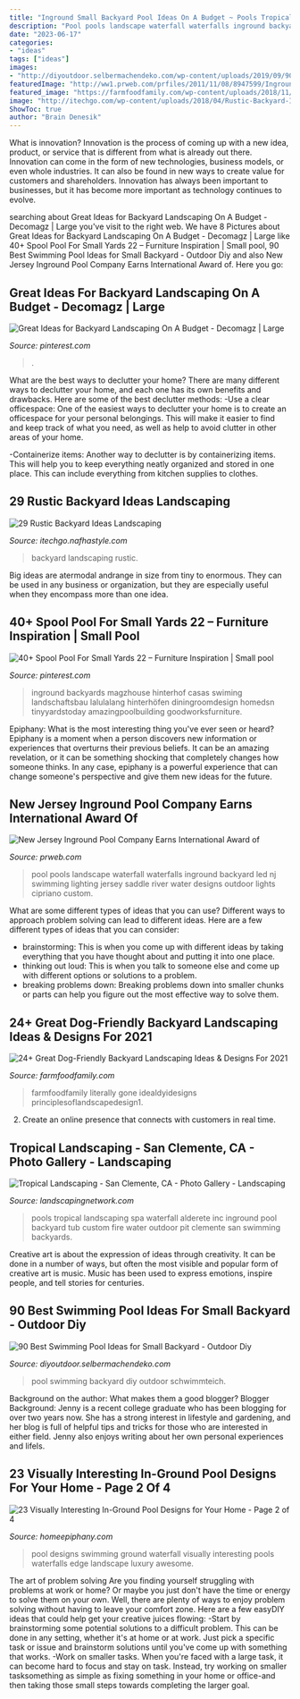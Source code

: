 ```yaml
---
title: "Inground Small Backyard Pool Ideas On A Budget ~ Pools Tropical Landscaping Spa Waterfall Alderete Inc Inground Pool Backyard Tub Custom Fire Water Outdoor Pit Clemente San Swimming Backyards"
description: "Pool pools landscape waterfall waterfalls inground backyard led nj swimming lighting jersey saddle river water designs outdoor lights cipriano custom"
date: "2023-06-17"
categories:
- "ideas"
tags: ["ideas"]
images:
- "http://diyoutdoor.selbermachendeko.com/wp-content/uploads/2019/09/90-Best-Swimming-Pool-Ideas-for-Small-Backyard.jpg"
featuredImage: "http://ww1.prweb.com/prfiles/2011/11/08/8947599/Inground-Pools-NJ.jpg"
featured_image: "https://farmfoodfamily.com/wp-content/uploads/2018/11/dog-friendly-landscaping-ideas-600x900.jpg"
image: "http://itechgo.com/wp-content/uploads/2018/04/Rustic-Backyard-Ideas-Landscaping-11.jpg"
ShowToc: true
author: "Brain Denesik"
---
```



What is innovation?
Innovation is the process of coming up with a new idea, product, or service that is different from what is already out there. Innovation can come in the form of new technologies, business models, or even whole industries. It can also be found in new ways to create value for customers and shareholders. Innovation has always been important to businesses, but it has become more important as technology continues to evolve.

	

		
searching about Great Ideas for Backyard Landscaping On A Budget - Decomagz | Large you've visit to the right web. We have 8 Pictures about Great Ideas for Backyard Landscaping On A Budget - Decomagz | Large like 40+ Spool Pool For Small Yards 22 – Furniture Inspiration | Small pool, 90 Best Swimming Pool Ideas for Small Backyard - Outdoor Diy and also New Jersey Inground Pool Company Earns International Award of. Here you go:
		
    
## Great Ideas For Backyard Landscaping On A Budget - Decomagz | Large

<img loading=lazy src="https://i.pinimg.com/736x/10/f6/f6/10f6f682e75becf7af866c509b19ce4d.jpg" onerror="this.onerror=null;this.src='https://tse2.mm.bing.net/th?id=OIP.ZgCJiriE5F2ta457tBKmwwHaKq&amp;pid=15.1';" alt="Great Ideas for Backyard Landscaping On A Budget - Decomagz | Large">

_Source: pinterest.com_

>. 

	

What are the best ways to declutter your home?
There are many different ways to declutter your home, and each one has its own benefits and drawbacks. Here are some of the best declutter methods: 
-Use a clear officespace: One of the easiest ways to declutter your home is to create an officespace for your personal belongings. This will make it easier to find and keep track of what you need, as well as help to avoid clutter in other areas of your home. 

-Containerize items: Another way to declutter is by containerizing items. This will help you to keep everything neatly organized and stored in one place. This can include everything from kitchen supplies to clothes.

    
## 29 Rustic Backyard Ideas Landscaping

<img loading=lazy src="http://itechgo.com/wp-content/uploads/2018/04/Rustic-Backyard-Ideas-Landscaping-11.jpg" onerror="this.onerror=null;this.src='https://tse1.mm.bing.net/th?id=OIP.PR0gvOo6IqvJCvbQIl-sTgHaIg&amp;pid=15.1';" alt="29 Rustic Backyard Ideas Landscaping">

_Source: itechgo.nafhastyle.com_

>backyard landscaping rustic. 

	

Big ideas are atermodal andrange in size from tiny to enormous. They can be used in any business or organization, but they are especially useful when they encompass more than one idea. 

    
## 40+ Spool Pool For Small Yards 22 – Furniture Inspiration | Small Pool

<img loading=lazy src="https://i.pinimg.com/736x/04/59/01/045901b7e20bf2a78c07b3b97f87e38e.jpg" onerror="this.onerror=null;this.src='https://tse1.mm.bing.net/th?id=OIP.pE7KQQuHsK7A7tWK4AoevgHaGn&amp;pid=15.1';" alt="40+ Spool Pool For Small Yards 22 – Furniture Inspiration | Small pool">

_Source: pinterest.com_

>inground backyards magzhouse hinterhof casas swiming landschaftsbau lalulalang hinterhöfen diningroomdesign homedsn tinyyardstoday amazingpoolbuilding goodworksfurniture. 

	

Epiphany: What is the most interesting thing you've ever seen or heard?
Epiphany is a moment when a person discovers new information or experiences that overturns their previous beliefs. It can be an amazing revelation, or it can be something shocking that completely changes how someone thinks. In any case, epiphany is a powerful experience that can change someone's perspective and give them new ideas for the future.

    
## New Jersey Inground Pool Company Earns International Award Of

<img loading=lazy src="http://ww1.prweb.com/prfiles/2011/11/08/8947599/Inground-Pools-NJ.jpg" onerror="this.onerror=null;this.src='https://tse4.mm.bing.net/th?id=OIP.Xh1P9u9W2pDlxVW4wqFsfwHaE8&amp;pid=15.1';" alt="New Jersey Inground Pool Company Earns International Award of">

_Source: prweb.com_

>pool pools landscape waterfall waterfalls inground backyard led nj swimming lighting jersey saddle river water designs outdoor lights cipriano custom. 

	

What are some different types of ideas that you can use?
Different ways to approach problem solving can lead to different ideas. Here are a few different types of ideas that you can consider: 
- brainstorming: This is when you come up with different ideas by taking everything that you have thought about and putting it into one place. 
- thinking out loud: This is when you talk to someone else and come up with different options or solutions to a problem. 
- breaking problems down: Breaking problems down into smaller chunks or parts can help you figure out the most effective way to solve them.

    
## 24+ Great Dog-Friendly Backyard Landscaping Ideas &amp; Designs For 2021

<img loading=lazy src="https://farmfoodfamily.com/wp-content/uploads/2018/11/dog-friendly-landscaping-ideas-600x900.jpg" onerror="this.onerror=null;this.src='https://tse2.mm.bing.net/th?id=OIP.T_tnlB2kIsNGCmke2VF4jAHaLH&amp;pid=15.1';" alt="24+ Great Dog-Friendly Backyard Landscaping Ideas &amp; Designs For 2021">

_Source: farmfoodfamily.com_

>farmfoodfamily literally gone idealdyidesigns principlesoflandscapedesign1. 

	

2. Create an online presence that connects with customers in real time.

    
## Tropical Landscaping - San Clemente, CA - Photo Gallery - Landscaping

<img loading=lazy src="https://images.landscapingnetwork.com/pictures/images/800x642Max/tropical-landscaping_32/tropical-spa-waterfall-alderete-pools-inc_5479.jpg" onerror="this.onerror=null;this.src='https://tse4.mm.bing.net/th?id=OIP.d-mfP-zX99mXzwuv5hUSfQHaE7&amp;pid=15.1';" alt="Tropical Landscaping - San Clemente, CA - Photo Gallery - Landscaping">

_Source: landscapingnetwork.com_

>pools tropical landscaping spa waterfall alderete inc inground pool backyard tub custom fire water outdoor pit clemente san swimming backyards. 

	

Creative art is about the expression of ideas through creativity. It can be done in a number of ways, but often the most visible and popular form of creative art is music. Music has been used to express emotions, inspire people, and tell stories for centuries.

    
## 90 Best Swimming Pool Ideas For Small Backyard - Outdoor Diy

<img loading=lazy src="http://diyoutdoor.selbermachendeko.com/wp-content/uploads/2019/09/90-Best-Swimming-Pool-Ideas-for-Small-Backyard.jpg" onerror="this.onerror=null;this.src='https://tse3.mm.bing.net/th?id=OIP.FuJhZdKdhhVd3Dm8OMX1ygHaFO&amp;pid=15.1';" alt="90 Best Swimming Pool Ideas for Small Backyard - Outdoor Diy">

_Source: diyoutdoor.selbermachendeko.com_

>pool swimming backyard diy outdoor schwimmteich. 

	

Background on the author: What makes them a good blogger?
Blogger Background:
Jenny is a recent college graduate who has been blogging for over two years now. She has a strong interest in lifestyle and gardening, and her blog is full of helpful tips and tricks for those who are interested in either field. Jenny also enjoys writing about her own personal experiences and lifeIs.

    
## 23 Visually Interesting In-Ground Pool Designs For Your Home - Page 2 Of 4

<img loading=lazy src="https://homeepiphany.com/wp-content/uploads/2015/06/23-Visually-Interesting-In-Ground-Pool-Designs-10.jpg" onerror="this.onerror=null;this.src='https://tse1.mm.bing.net/th?id=OIP.lH97tIq2W5M7o6FHfP7WsgHaE7&amp;pid=15.1';" alt="23 Visually Interesting In-Ground Pool Designs for Your Home - Page 2 of 4">

_Source: homeepiphany.com_

>pool designs swimming ground waterfall visually interesting pools waterfalls edge landscape luxury awesome. 

	

The art of problem solving
Are you finding yourself struggling with problems at work or home? Or maybe you just don't have the time or energy to solve them on your own. Well, there are plenty of ways to enjoy problem solving without having to leave your comfort zone. Here are a few easyDIY ideas that could help get your creative juices flowing: 
-Start by brainstorming some potential solutions to a difficult problem. This can be done in any setting, whether it's at home or at work. Just pick a specific task or issue and brainstorm solutions until you've come up with something that works. 
-Work on smaller tasks. When you're faced with a large task, it can become hard to focus and stay on task. Instead, try working on smaller tasksomething as simple as fixing something in your home or office-and then taking those small steps towards completing the larger goal.

